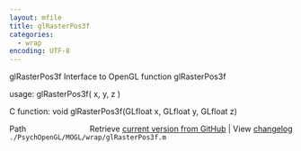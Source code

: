 ```yaml
---
layout: mfile
title: glRasterPos3f
categories:
  - wrap
encoding: UTF-8
---
```


glRasterPos3f  Interface to OpenGL function glRasterPos3f

usage:  glRasterPos3f( x, y, z )

C function:  void glRasterPos3f(GLfloat x, GLfloat y, GLfloat z)


<div class="code_header" style="text-align:right;">
  <span style="float:left;">Path&nbsp;&nbsp;</span> <span class="counter">Retrieve <a href=
  "https://raw.github.com/Psychtoolbox-3/Psychtoolbox-3/beta/./PsychOpenGL/MOGL/wrap/glRasterPos3f.m">current version from GitHub</a> | View <a href=
  "https://github.com/Psychtoolbox-3/Psychtoolbox-3/commits/beta/./PsychOpenGL/MOGL/wrap/glRasterPos3f.m">changelog</a></span>
</div>
<div class="code">
  <code>./PsychOpenGL/MOGL/wrap/glRasterPos3f.m</code>
</div>
